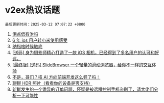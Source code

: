 # v2ex热议话题

`最后更新时间：2025-03-12 07:07:22 +0800`

1. [泪点低有治吗](https://www.v2ex.com/t/1117416)
1. [6 年 ios 用户转小米使用感受](https://www.v2ex.com/t/1117466)
1. [纳指啥时候触底](https://www.v2ex.com/t/1117443)
1. [[送码] 身为摄影师精心打造了一款 iOS 相机，已经得到了多名用户的认可和好评。](https://www.v2ex.com/t/1117557)
1. [[最终版] [送码] SlideBrowser 一个轻量的滑动浏览器，给你不一样的交互体验](https://www.v2ex.com/t/1117474)
1. [不是，哥们？招 AI 方向前端开发这么卷了吗！](https://www.v2ex.com/t/1117507)
1. [聊聊 HDR 照片（看看你的设备是否支持）](https://www.v2ex.com/t/1117431)
1. [新鲜发生的一个诡异的订单问题，怀疑是被远程控制手机盗刷了，请大佬们分析一下可能性](https://www.v2ex.com/t/1117510)

